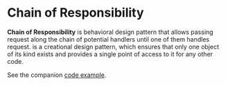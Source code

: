 # Chain of Responsibility
**Chain of Responsibility** is behavioral design pattern that allows passing request along the chain of potential handlers until one of them handles request.
is a creational design pattern, which ensures that only one object of its kind exists and provides a single point of access to it for any other code.

See the companion [code example](/SoftwareDevelopmentDesignPrinciples/ChainofResponsibility).